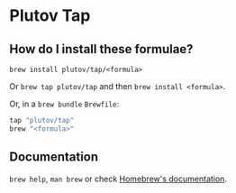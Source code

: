 # Plutov Tap

## How do I install these formulae?

`brew install plutov/tap/<formula>`

Or `brew tap plutov/tap` and then `brew install <formula>`.

Or, in a `brew bundle` `Brewfile`:

```ruby
tap "plutov/tap"
brew "<formula>"
```

## Documentation

`brew help`, `man brew` or check [Homebrew's documentation](https://docs.brew.sh).
